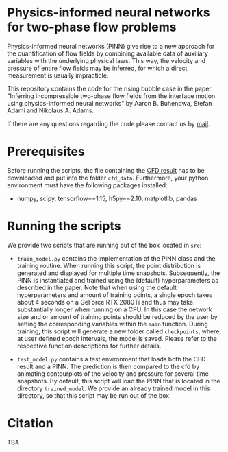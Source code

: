 # Physics-informed neural networks for two-phase flow problems
Physics-informed neural networks (PINN) give rise to a new approach for the quantification of flow fields
by combining available data of auxiliary variables with the underlying physical laws. This way, the
velocity and pressure of entire flow fields may be inferred, for which a direct measurement is usually
impracticle.

This repository contains the code for the rising bubble case in the paper "Inferring incompressible two-phase flow fields from the interface
motion using physics-informed neural networks" by Aaron B. Buhendwa, Stefan Adami and Nikolaus A. Adams.

If there are any questions regarding the code please contact us by [mail](mailto:aaron.buhendwa@tum.de).
# Prerequisites
Before running the scripts, the file containing the [CFD result](https://syncandshare.lrz.de/getlink/fi2mzU79pAJa8LXFtCgFsozR/rising_bubble.h5) has to be downloaded and put into the folder `cfd_data`. Furthermore, your python environment must have the following packages installed:
* numpy, scipy, tensorflow==1.15, h5py==2.10, matplotlib, pandas

# Running the scripts
We provide two scripts that are running out of the box located in `src`:

* `train_model.py` contains the implementation of the PINN class and the training routine. When running this script, the point distribution is generated and displayed for multiple time snapshots. Subsequently, the PINN is instantiated and trained using the (default) hyperparameters as described in the paper. Note that when using the default hyperparameters and amount of training points, a single epoch takes about 4 seconds on a GeForce RTX 2080Ti and thus may take substantially longer when running on a CPU. In this case the network size and or amount of training points should be reduced by the user by setting the corresponding variables within the `main` function. During training, this script will generate a new folder called `checkpoints`, where, at user defined epoch intervals, the model is saved. Please refer to the respective function descriptions for further details.

* `test_model.py` contains a test environment that loads both the CFD result and a PINN. The prediction is then compared to the cfd by 
animating contourplots of the velocity and pressure for several time snapshots. By default, this script will load the PINN that is located in the directory `trained_model`. We provide an already trained model in this directory, so that this script may be run out of the box.

# Citation
TBA
